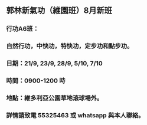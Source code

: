 ## 郭林新氣功（維園班）8月新班

### 行功A6班：
### 自然行功，中快功，特快功，定步功和點步功。
### 日期：21/9, 23/9, 28/9, 5/10, 7/10
### 時間：0900-1200 時
### 地點：維多利亞公園草地滾球場外。

### 詳情請致電 55325463 或 whatsapp 與本人聯絡。

